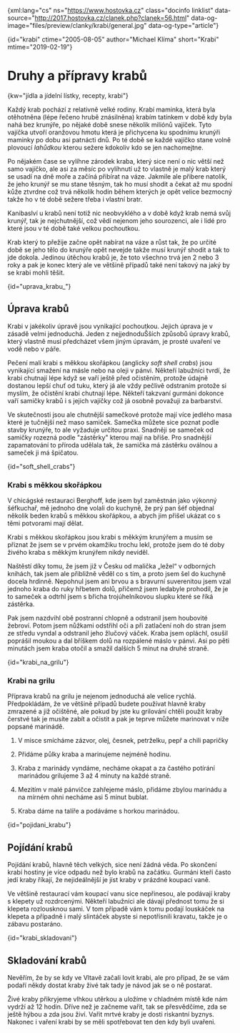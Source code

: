 
{xml:lang="cs" ns="https://www.hostovka.cz" class="docinfo linklist" data-source="http://2017.hostovka.cz/clanek.php?clanek=56.html" data-og-image="files/preview/clanky/krabi/general.jpg" data-og-type="article"}

{id="krabi" ctime="2005-08-05" author="Michael Klíma" short="Krabi" mtime="2019-02-19"}

# Druhy a přípravy krabů

{kw="jídla a jídelní lístky, recepty, krabi"}

Každý krab pochází z relativně velké rodiny. Krabí maminka, která byla otěhotněna (lépe řečeno hrubě znásilněna) krabím tatínkem v době kdy byla nahá bez krunýře, po nějaké době snese několik miliónů vajíček. Tyto vajíčka utvoří oranžovou hmotu která je přichycena ku spodnímu krunýři maminky po dobu asi patnácti dnů. Po té době se každé vajíčko stane volně plovoucí _lahůdkou_ kterou sežere kdokoliv kdo se jen nachomejtne.

Po nějakém čase se vylíhne zárodek kraba, který sice není o nic větší než samo vajíčko, ale asi za měsíc po vylíhnutí už to vlastně je malý krab který se usadí na dně moře a začíná přibírat na váze. Jakmile ale přibere natolik, že jeho krunýř se mu stane těsným, tak ho musí shodit a čekat až mu spodní kůže ztvrdne což trvá několik hodin během kterých je opět velice bezmocný takže ho v té době sežere třeba i vlastní bratr.

Kanibaslví u krabů není totiž nic neobvyklého a v době když krab nemá svůj krunýř, tak je nejchutnější, což vědí nejenom jeho sourozenci, ale i lidé pro které jsou v té době také velkou pochoutkou.

Krab který to přežije začne opět nabírat na váze a růst tak, že po určité době se jeho tělo do krunýře opět nevejde takže musí krunýř shodit a tak to jde dokola. Jedinou útěchou krabů je, že toto všechno trvá jen 2 nebo 3 roky a pak je konec který ale ve většině případů také není takový na jaký by se krabi mohli těšit.

{id="uprava\_krabu\_"}

## Úprava krabů 

Krabi v jakékoliv úpravě jsou vynikající pochoutkou. Jejich úprava je v zásadě velmi jednoduchá. Jeden z nejjednoduŠších způsobů úpravy krabů, který vlastně musí předcházet všem jiným úpravám, je prosté uvaření ve vodě nebo v páře.

Pečení malí krabi s měkkou skořápkou (anglicky _soft shell crabs_) jsou vynikající smažení na másle nebo na oleji v pánvi. Někteří labužníci tvrdí, že krabi chutnají lépe když se vaří ještě před očistěním, protože údajně dostanou lepší chuť od tuku, který já ale vždy pečlivě odstraním protože si myslím, že očistění krabi chutnají lépe. Někteří takzvaní gurmáni dokonce vaří samičky krabů i s jejich vajíčky což já osobně považuji za barbarství.

Ve skutečnosti jsou ale chutnější samečkové protože mají více jedlého masa které je tučnější než maso samiček. Samečka můžete sice poznat podle stavby krunýře, to ale vyžaduje určitou praxi. Snadněji se sameček od samičky rozezná podle "zástěrky" kterou mají na břiše. Pro snadnější zapamatování to příroda udělala tak, že samička má zástěrku oválnou a sameček ji má špičatou.

{id="soft\_shell\_crabs"}

### Krabi s měkkou skořápkou

V chicágské restauraci Berghoff, kde jsem byl zaměstnán jako výkonný šéfkuchař, mě jednoho dne volali do kuchyně, že prý pan šéf objednal několik beden krabů s měkkou skořápkou, a abych jim přišel ukázat co s těmi potvorami mají dělat.

Krabi s měkkou skořápkou jsou krabi s měkkým krunýřem a musím se přiznat že jsem se v prvém okamžiku trochu lekl, protože jsem do té doby živého kraba s měkkým krunýřem nikdy neviděl.

Naštěstí díky tomu, že jsem již v Česku od malička „ležel“ v odborných knihách, tak jsem ale přibližně věděl co s tím, a proto jsem šel do kuchyně docela hrdinně. Nepohnul jsem ani brvou a s bravurní suverenitou jsem vzal jednoho kraba do ruky hřbetem dolů, přičemž jsem ledabyle prohodil, že je to sameček a odtrhl jsem s břicha trojúhelníkovou slupku které se říká zástěrka.

Pak jsem nazdvihl obě postranní chlopně a odstranil jsem houbovité žebroví. Potom jsem nůžkami odstřihl oči a při zatlačení noh do stran jsem ze středu vyndal a odstranil jeho žlučový váček. Kraba jsem opláchl, osušil poprášil moukou a dal bříškem dolů na rozpálené máslo v pánvi. Asi po pěti minutách jsem kraba otočil a smažil dalších 5 minut na druhé straně.

{id="krabi\_na\_grilu"}

### Krabi na grilu

Příprava krabů na grilu je nejenom jednoduchá ale velice rychlá. Předpokládám, že ve většině případů budete používat hlavně kraby zmrazené a již očištěné, ale pokud by jste ku grilování chtěli použít kraby čerstvé tak je musíte zabít a očistit a pak je teprve můžete marinovat v níže popsané marinádě.

1. V misce smícháme zázvor, olej, česnek, petrželku, pepř a chili papričky

2. Přidáme půlky kraba a marinujeme nejméně hodinu.

3. Kraba z marinády vyndáme, necháme okapat a za častého potírání marinádou grilujeme 3 až 4 minuty na každé straně.

3. Mezitím v malé pánvičce zahřejeme máslo, přidáme zbylou marinádu a na mírném ohni necháme asi 5 minut bublat.

4. Kraba dáme na talíře a podáváme s horkou marinádou.

{id="pojidani_krabu"}

## Pojídání krabů

Pojídání krabů, hlavně těch velkých, sice není žádná věda. Po skončení krabí hostiny je více odpadu než bylo krabů na začátku. Gurmáni kteří často jedí kraby říkají, že nejideálnější je jíst kraby v prázdné koupací vaně.

Ve většině restaurací vám koupací vanu sice nepřinesou, ale podávají kraby s klepety už rozdrcenými. Někteří labužníci ale dávají přednost tomu že si klepeta rozlousknou sami. V tom případě vám k tomu podají louskáček na klepeta a případně i malý slintáček abyste si nepotřísnili kravatu, takže je o zábavu postaráno.

{id="krabi_skladovani"}

## Skladování krabů

Nevěřím, že by se kdy ve Vltavě začali lovit krabi, ale pro případ, že se vám podaří někdy dostat kraby živé tak tady je návod jak se o ně postarat.

Živé kraby přikryjeme vlhkou utěrkou a uložíme v chladném místě kde nám vydrží až 12 hodin. Dříve než je začneme vařit, tak se přesvědčíme, zda se ještě hýbou a zda jsou živí. Vařit mrtvé kraby je dosti riskantní byznys. Nakonec i vaření krabi by se měli spotřebovat ten den kdy byli uvařeni.

